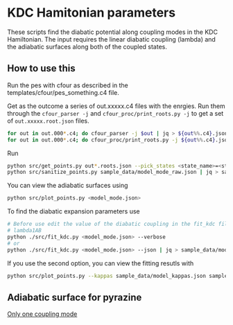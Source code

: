 # KDC Hamitonian parameters
These scripts find the diabatic potential along coupling modes in the KDC
Hamiltonian. The input requires the linear diabatic coupling (lambda) and the
adiabatic surfaces along both of the coupled states.

## How to use this

Run the pes with cfour as described in the templates/cfour/pes_something.c4
file.

Get as the outcome a series of out.xxxxx.c4 files with the enrgies. Run them
through the `cfour_parser -j` and `cfour_proc/print_roots.py -j` to get a set
of `out.xxxxx.root.json` files. 
```bash
for out in out.000*.c4; do cfour_parser -j $out | jq > ${out%%.c4}.json; done
for out in out.000*.c4; do cfour_proc/print_roots.py -j ${out%%.c4}.json | jq > ${out%%.c4}.roots.json; done
```
Run
```bash
python src/get_points.py out*.roots.json --pick_states <state_name>=<state_number>... | jq > sample_data/model_mode_raw.json
python src/sanitize_points.py sample_data/model_mode_raw.json | jq > sample_data/model_mode.json
```
You can view the adiabatic surfaces using 
```bash
python src/plot_points.py <model_mode.json>
```
To find the diabatic expansion parameters use
```bash
# Before use edit the value of the diabatic coupling in the fit_kdc file
# lambda1AB
python ./src/fit_kdc.py <model_mode.json> --verbose
# or 
python ./src/fit_kdc.py <model_mode.json> --json | jq > sample_data/model_mode_kappas.json
```
If you use the second option, you can view the fitting resutls with
```bash
python src/plot_points.py --kappas sample_data/model_kappas.json sample_data/model.json
```

## Adiabatic surface for pyrazine
[Only one coupling mode](sample_data/pyrazine/nu8.pdf)
